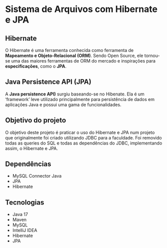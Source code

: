 # Sistema de Arquivos com Hibernate e JPA

## Hibernate
O Hibernate é uma ferramenta conhecida como ferramenta de **Mapeamento e Objeto-Relacional (ORM)**.
Sendo Open Source, ele tornou-se uma das maiores ferramentas de ORM do mercado e inspirações para **especificações**, como o **JPA**.

## Java Persistence API (JPA)
A **Java persistence API)** surgiu baseando-se no Hibenate. 
Ela é um ‘framework’ leve utilizado principalmente para persistência de dados em aplicações Java e possui uma gama de funcionalidades.

## Objetivo do projeto
O objetivo deste projeto é praticar o uso do Hibernate e JPA num projeto que originalmente foi criado utilizando JDBC para a faculdade.
Foi removido todas as queries do SQL e todas as dependências do JDBC, implementando assim, o Hibernate e JPA.

## Dependências
- MySQL Connector Java
- JPA
- Hibernate

## Tecnologias
- Java 17
- Maven
- MySQL
- IntelliJ IDEA
- Hibernate
- JPA


